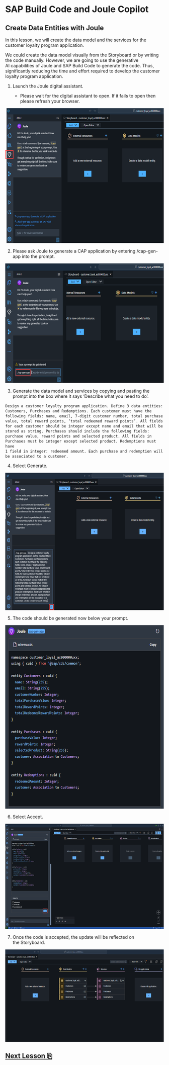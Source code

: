 # SAP Build Code and Joule Copilot

## Create Data Entities with Joule

In this lesson, we will create the data model and the services for the
customer loyalty program application.

We could create the data model visually from the Storyboard or by
writing the code manually. However, we are going to use the generative
AI capabilities of Joule and SAP Build Code to generate the code. Thus,
significantly reducing the time and effort required to develop the
customer loyalty program application.

1.  Launch the Joule digital assistant.

    - Please wait for the digital assistant to open. If it fails to open
      then please refresh your browser.

<img src="images/image1.png"
style="width:6.5in;height:4.46528in" />

2.  Please ask Joule to generate a CAP application by
    entering /cap-gen-app into the prompt.

<img src="images/image2.png"
style="width:6.5in;height:3.96389in" />

3.  Generate the data model and services by copying and pasting the
    prompt into the box where it says ‘Describe what you need to do’.

```
Design a customer loyalty program application. Define 3 data entities:
Customers, Purchases and Redemptions. Each customer must have the
following fields: name, email, 7-digit customer number, total purchase
value, total reward points, ‘total redeemed reward points’. All fields
for each customer should be integer except name and email that will be
stored as string. Purchases should include the following fields:
purchase value, reward points and selected product. All fields in
Purchases must be integer except selected product. Redemptions must have
1 field in integer: redeemed amount. Each purchase and redemption will
be associated to a customer.
```

4.  Select Generate.

<img src="images/image3.png"
style="width:6.5in;height:4.55347in" />

5.  The code should be generated now below your prompt.

<img src="images/image4.png"
style="width:6.5in;height:6.07847in" />

6.  Select Accept.

<img src="images/image5.png"
style="width:6.5in;height:3.49028in" />

7.  Once the code is accepted, the update will be reflected on
    the Storyboard.

<img src="images/image6.png"
style="width:6.5in;height:3.06042in" />

## [Next Lesson ⎘](../ex1.3/)

